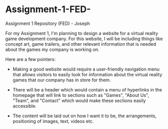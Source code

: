 # Assignment-1-FED-
Assignment 1 Repository (FED) - Joseph

For my Assignment 1, I'm planning to design a website for a virtual reality game development company. For this website, I will be including things like concept art, game trailers, and other relevant information that is needed about the games my company is working on. 

Here are a few pointers:

- Making a good website would require a user-friendly navigation menu that allows visitors to easily look for information about the virtual reality games that our company has in store for them. 

- There will be a header which would contain a menu of hyperlinks in the homepage that will link to sections such as "Games", "About Us", "Team", and "Contact" which would make these sections easily accessible.

- The content will be laid out on how I want it to be, the arrangements, positioning of images, text, videos etc.


